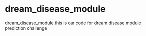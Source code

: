 # dream_disease_module
dream_disease_module
this is our code for dream disease module prediction challenge
